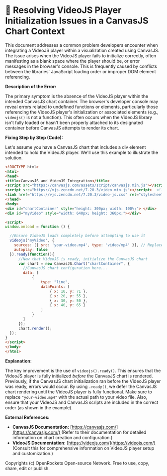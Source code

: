 # 🐞 Resolving VideoJS Player Initialization Issues in a CanvasJS Chart Context


This document addresses a common problem developers encounter when integrating a VideoJS player within a visualization created using CanvasJS.  The issue arises when the VideoJS player fails to initialize correctly, often manifesting as a blank space where the player should be, or error messages in the browser's console. This is frequently caused by conflicts between the libraries' JavaScript loading order or improper DOM element referencing.


**Description of the Error:**

The primary symptom is the absence of the VideoJS player within the intended CanvasJS chart container.  The browser's developer console may reveal errors related to undefined functions or elements, particularly those referencing the VideoJS player's initialization or associated elements (e.g., `videojs()` is not a function). This often occurs when the VideoJS library isn't fully loaded or hasn't been properly attached to its designated container before CanvasJS attempts to render its chart.


**Fixing Step by Step (Code):**

Let's assume you have a CanvasJS chart that includes a div element intended to hold the VideoJS player. We'll use this example to illustrate the solution.

```html
<!DOCTYPE html>
<html>
<head>
<title>CanvasJS and VideoJS Integration</title>
<script src="https://canvasjs.com/assets/script/canvasjs.min.js"></script>  <!-- Include CanvasJS -->
<script src="https://vjs.zencdn.net/7.20.3/video.min.js"></script>  <!-- Include VideoJS -->
<link href="https://vjs.zencdn.net/7.20.3/video-js.css" rel="stylesheet">
</head>
<body>
<div id="chartContainer" style="height: 300px; width: 100%;"> </div>
<div id="myVideo" style="width: 640px; height: 360px;"></div>

<script>
window.onload = function () {

  //Ensure VideoJS loads completely before attempting to use it
  videojs('myVideo', {
    sources: [{ src: 'your-video.mp4', type: 'video/mp4' }], // Replace with your video source
    autoplay: false
  }).ready(function(){
      //Now that VideoJS is ready, initialize the CanvasJS chart
      var chart = new CanvasJS.Chart("chartContainer", {
        //CanvasJS chart configuration here...
        data: [
            {
                type: "line",
                dataPoints: [
                    { x: 10, y: 71 },
                    { x: 20, y: 55 },
                    { x: 30, y: 50 },
                    { x: 40, y: 65 }
                ]
            }
        ]
      });
      chart.render();
  });
}
</script>
</body>
</html>
```

**Explanation:**

The key improvement is the use of `videojs().ready()`.  This ensures that the VideoJS player is fully initialized *before* the CanvasJS chart is rendered.  Previously, if the CanvasJS chart initialization ran before the VideoJS player was ready, errors would occur. By using `.ready()`, we defer the CanvasJS chart rendering until the VideoJS player is fully functional.  Make sure to replace `"your-video.mp4"` with the actual path to your video file. Also, ensure that your VideoJS and CanvasJS scripts are included in the correct order (as shown in the example).

**External References:**

* **CanvasJS Documentation:** [https://canvasjs.com/](https://canvasjs.com/) (Refer to their documentation for detailed information on chart creation and configuration.)
* **VideoJS Documentation:** [https://videojs.com/](https://videojs.com/) (Consult this for comprehensive information on VideoJS player setup and customization.)


Copyrights (c) OpenRockets Open-source Network. Free to use, copy, share, edit or publish.


